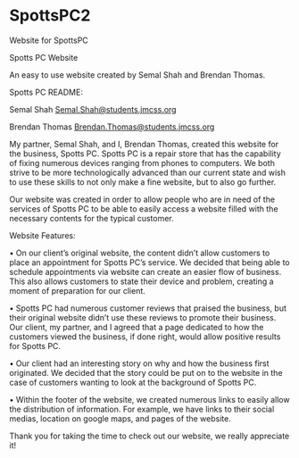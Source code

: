 # SpottsPC2
Website for SpottsPC

Spotts PC Website

An easy to use website created by Semal Shah and Brendan Thomas.

Spotts PC README:

Semal Shah Semal.Shah@students.jmcss.org 

Brendan Thomas Brendan.Thomas@students.jmcss.org

My partner, Semal Shah, and I, Brendan Thomas, created this website for the business, Spotts PC. Spotts PC is a repair store that has the capability of fixing numerous devices ranging from phones to computers. We both strive to be more technologically advanced than our current state and wish to use these skills to not only make a fine website, but to also go further.

Our website was created in order to allow people who are in need of the services of Spotts PC to be able to easily access a website filled with the necessary contents for the typical customer.

Website Features:

•	On our client’s original website, the content didn’t allow customers to place an appointment for Spotts PC’s service. We decided that being able to schedule appointments via website can create an easier flow of business. This also allows customers to state their device and problem, creating a moment of preparation for our client.

•	Spotts PC had numerous customer reviews that praised the business, but their original website didn’t use these reviews to promote their business. Our client, my partner, and I agreed that a page dedicated to how the customers viewed the business, if done right, would allow positive results for Spotts PC.

•	Our client had an interesting story on why and how the business first originated. We decided that the story could be put on to the website in the case of customers wanting to look at the background of Spotts PC.

•	Within the footer of the website, we created numerous links to easily allow the distribution of information. For example, we have links to their social medias, location on google maps, and pages of the website.

Thank you for taking the time to check out our website, we really appreciate it!
